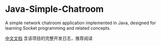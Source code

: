 # Java-Simple-Chatroom
A simple network chatroom application implemented in Java, designed for learning Socket programming and related concepts.

[中文文档](README.zh_CN.md)
含该项目的完整开发日志，推荐阅读